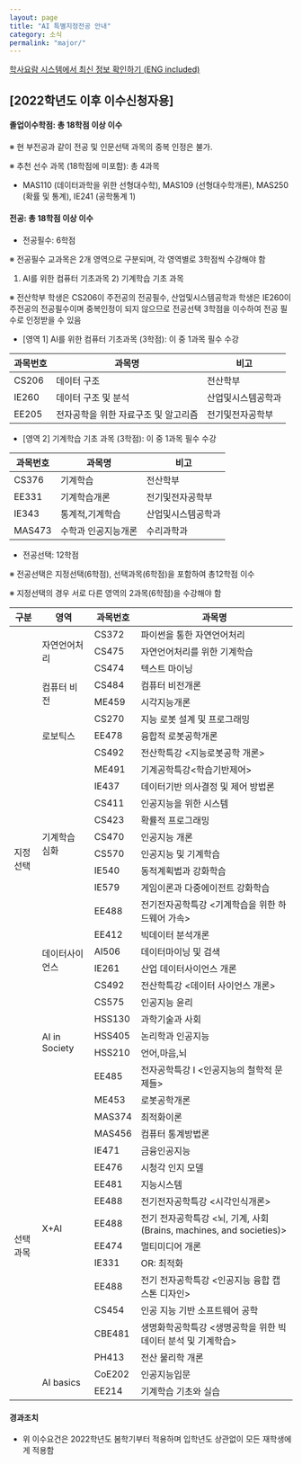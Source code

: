 ```yaml
---
layout: page
title: "AI 특별지정전공 안내"
category: 소식
permalink: "major/"
---
```


[학사요람 시스템에서 최신 정보 확인하기 (ENG included)](https://bulletin.kaist.ac.kr/html/kr/?year=2022&id=kr20220304&gbn=E1)

## **[2022학년도 이후 이수신청자용]**

#### **졸업이수학점: 총 18학점 이상 이수**

※ 현 부전공과 같이 전공 및 인문선택 과목의 중복 인정은 불가.

※ 추천 선수 과목 (18학점에 미포함): 총 4과목

- MAS110 (데이터과학을 위한 선형대수학), MAS109 (선형대수학개론), MAS250 (확률 및 통계), IE241 (공학통계 1)

#### **전공: 총 18학점 이상 이수**

- 전공필수: 6학점

※ 전공필수 교과목은 2개 영역으로 구분되며, 각 영역별로 3학점씩 수강해야 함

1. AI를 위한 컴퓨터 기초과목 2) 기계학습 기초 과목

※ 전산학부 학생은 CS206이 주전공의 전공필수, 산업및시스템공학과 학생은 IE260이 주전공의 전공필수이며 중복인정이 되지 않으므로 전공선택 3학점을 이수하여 전공 필수로 인정받을 수 있음

- [영역 1] AI를 위한 컴퓨터 기초과목 (3학점): 이 중 1과목 필수 수강

| 과목번호 | 과목명                               | 비고               |
| -------- | ------------------------------------ | ------------------ |
| CS206    | 데이터 구조                          | 전산학부           |
| IE260    | 데이터 구조 및 분석                  | 산업및시스템공학과 |
| EE205    | 전자공학을 위한 자료구조 및 알고리즘 | 전기및전자공학부   |

- [영역 2] 기계학습 기초 과목 (3학점): 이 중 1과목 필수 수강

| 과목번호 | 과목명              | 비고               |
| -------- | ------------------- | ------------------ |
| CS376    | 기계학습            | 전산학부           |
| EE331    | 기계학습개론        | 전기및전자공학부   |
| IE343    | 통계적,기계학습     | 산업및시스템공학과 |
| MAS473   | 수학과 인공지능개론 | 수리과학과         |

- 전공선택: 12학점

※ 전공선택은 지정선택(6학점), 선택과목(6학점)을 포함하여 총12학점 이수

※ 지정선택의 경우 서로 다른 영역의 2과목(6학점)을 수강해야 함

<table class="tg">
<thead>
    <tr>
        <th> 구분 </th>
        <th> 영역 </th>
        <th> 과목번호 </th>
        <th> 과목명 </th>
    </tr>
</thead>
<tbody>
    <tr>
        <td class="tg-0lax" rowspan="26"> 지정선택 </td>
        <td class="tg-0lax" rowspan="3"> 자연언어처리 </td>
        <td class="tg-0lax"> CS372 </td>
        <td class="tg-0lax"> 파이썬을 통한 자연언어처리 </td>
    </tr>
    <tr>
        <td class="tg-0lax"> CS475 </td>
        <td class="tg-0lax"> 자연언어처리를 위한 기계학습</td>
    </tr>
    <tr>
        <td class="tg-0lax"> CS474 </td>
        <td class="tg-0lax"> 텍스트 마이닝</td>
    </tr>
    <tr>
        <td class="tg-0lax" rowspan="2"> 컴퓨터 비전 </td>
        <td class="tg-0lax"> CS484 </td>
        <td class="tg-0lax"> 컴퓨터 비전개론 </td>
    </tr>
    <tr>
        <td class="tg-0lax"> ME459 </td>
        <td class="tg-0lax"> 시각지능개론 </td>
    </tr>
    <tr>
        <td class="tg-0lax" rowspan="3"> 로보틱스 </td>
        <td class="tg-0lax"> CS270 </td>
        <td class="tg-0lax"> 지능 로봇 설계 및 프로그래밍 </td>
    </tr>
    <tr>
        <td class="tg-0lax"> EE478 </td>
        <td class="tg-0lax"> 융합적 로봇공학개론 </td>
    </tr>
    <tr>
        <td class="tg-0lax"> CS492 </td>
        <td class="tg-0lax"> 전산학특강 &lt;지능로봇공학 개론&gt; </td>
    </tr>
    <tr>
        <td class="tg-0lax" rowspan="9">   기계학습 심화  </td>
        <td class="tg-0lax">   ME491  </td>
        <td class="tg-0lax">   기계공학특강&lt;학습기반제어&gt;  </td>
    </tr>
    <tr>
        <td class="tg-0lax">   IE437  </td>
        <td class="tg-0lax">   데이터기반 의사결정 및 제어 방법론  </td>
    </tr>
    <tr>
        <td class="tg-0lax">   CS411  </td>
        <td class="tg-0lax">   인공지능을 위한 시스템  </td>
    </tr>
    <tr>
        <td class="tg-0lax">   CS423  </td>
        <td class="tg-0lax">   확률적 프로그래밍  </td>
    </tr>
    <tr>
        <td class="tg-0lax">   CS470  </td>
        <td class="tg-0lax">   인공지능 개론  </td>
    </tr>
    <tr>
        <td class="tg-0lax">   CS570  </td>
        <td class="tg-0lax">   인공지능 및 기계학습  </td>
    </tr>
    <tr>
        <td class="tg-0lax">   IE540  </td>
        <td class="tg-0lax">   동적계획법과 강화학습  </td>
    </tr>
    <tr>
        <td class="tg-0lax">   IE579  </td>
        <td class="tg-0lax">   게임이론과 다중에이전트 강화학습  </td>
    </tr>
    <tr>
        <td class="tg-0lax">   EE488  </td>
        <td class="tg-0lax">   전기전자공학특강 &lt;기계학습을 위한 하드웨어 가속&gt;  </td>
    </tr>
    <tr>
        <td class="tg-0lax" rowspan="4"> 데이터사이언스  </td>
        <td class="tg-0lax">   EE412  </td>
        <td class="tg-0lax">   빅데이터 분석개론  </td>
    </tr>
    <tr>
        <td class="tg-0lax">   AI506  </td>
        <td class="tg-0lax">   데이터마이닝 및 검색  </td>
    </tr>
    <tr>
        <td class="tg-0lax">   IE261  </td>
        <td class="tg-0lax">   산업 데이터사이언스 개론  </td>
    </tr>
    <tr>
        <td class="tg-0lax">   CS492  </td>
        <td class="tg-0lax">   전산학특강 &lt;데이터 사이언스 개론&gt;  </td>
    </tr>
    <tr>
        <td class="tg-0lax" rowspan="5">   AI in Society  </td>
        <td class="tg-0lax">   CS575  </td>
        <td class="tg-0lax">   인공지능 윤리  </td>
    </tr>
    <tr>
        <td class="tg-0lax">   HSS130  </td>
        <td class="tg-0lax">   과학기술과 사회  </td>
    </tr>
    <tr>
        <td class="tg-0lax">   HSS405  </td>
        <td class="tg-0lax">   논리학과 인공지능  </td>
    </tr>
    <tr>
        <td class="tg-0lax">   HSS210  </td>
        <td class="tg-0lax">   언어,마음,뇌  </td>
    </tr>
    <tr>
        <td class="tg-0lax">   EE485  </td>
        <td class="tg-0lax">   전자공학특강 I &lt;인공지능의 철학적 문제들&gt;  </td>
    </tr>
    <tr>
        <td class="tg-0lax" rowspan="16">   선택과목  </td>
        <td class="tg-0lax" rowspan="14">   X+AI  </td>
        <td class="tg-0lax">   ME453  </td>
        <td class="tg-0lax">   로봇공학개론  </td>
    </tr>
    <tr>
        <td class="tg-0lax">   MAS374  </td>
        <td class="tg-0lax">   최적화이론  </td>
    </tr>
    <tr>
        <td class="tg-0lax">   MAS456  </td>
        <td class="tg-0lax">   컴퓨터 통계방법론  </td>
    </tr>
    <tr>
        <td class="tg-0lax">   IE471  </td>
        <td class="tg-0lax">   금융인공지능  </td>
    </tr>
    <tr>
        <td class="tg-0lax">   EE476  </td>
        <td class="tg-0lax">   시청각 인지 모델  </td>
    </tr>
    <tr>
        <td class="tg-0lax">   EE481  </td>
        <td class="tg-0lax">   지능시스템  </td>
    </tr>
    <tr>
        <td class="tg-0lax">   EE488  </td>
        <td class="tg-0lax">   전기전자공학특강 &lt;시각인식개론&gt;  </td>
    </tr>
    <tr>
        <td class="tg-0lax">   EE488  </td>
        <td class="tg-0lax">   전기 전자공학특강 &lt;뇌, 기계, 사회 (Brains, machines, and societies)&gt;  </td>
    </tr>
    <tr>
        <td class="tg-0lax">   EE474  </td>
        <td class="tg-0lax">   멀티미디어 개론  </td>
    </tr>
    <tr>
        <td class="tg-0lax">   IE331  </td>
        <td class="tg-0lax">   OR: 최적화  </td>
    </tr>
    <tr>
        <td class="tg-0lax">   EE488  </td>
        <td class="tg-0lax">   전기 전자공학특강 &lt;인공지능 융합 캡스톤 디자인&gt;  </td>
    </tr>
    <tr>
        <td class="tg-0lax">   CS454  </td>
        <td class="tg-0lax">   인공 지능 기반 소프트웨어 공학  </td>
    </tr>
    <tr>
        <td class="tg-0lax">   CBE481  </td>
        <td class="tg-0lax">   생명화학공학특강 &lt;생명공학을 위한 빅데이터 분석 및 기계학습&gt;  </td>
    </tr>
    <tr>
        <td class="tg-0lax">   PH413  </td>
        <td class="tg-0lax">   전산 물리학 개론  </td>
    </tr>
    <tr>
        <td class="tg-0lax" rowspan="2">   AI basics  </td>
        <td class="tg-0lax">   CoE202  </td>
        <td class="tg-0lax">   인공지능입문  </td>
    </tr>
    <tr>
        <td class="tg-0lax">   EE214  </td>
        <td class="tg-0lax">   기계학습 기초와 실습  </td>
    </tr>
</tbody>
</table>

#### **경과조치**

- 위 이수요건은 2022학년도 봄학기부터 적용하며 입학년도 상관없이 모든 재학생에게 적용함
